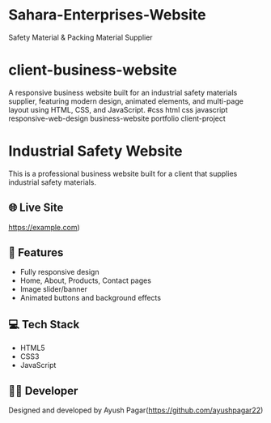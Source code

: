 # Sahara-Enterprises-Website
Safety Material &amp; Packing Material Supplier  
# client-business-website
A responsive business website built for an industrial safety materials supplier, featuring modern design, animated elements, and multi-page layout using HTML, CSS, and JavaScript.
#css  html  css  javascript  responsive-web-design  business-website  portfolio  client-project

# Industrial Safety Website

This is a professional business website built for a client that supplies industrial safety materials.

## 🌐 Live Site
https://example.com) <!-- Replace with actual link if hosted -->

## 📌 Features
- Fully responsive design
- Home, About, Products, Contact pages
- Image slider/banner
- Animated buttons and background effects

## 💻 Tech Stack
- HTML5
- CSS3
- JavaScript

## 👨‍💻 Developer
Designed and developed by Ayush Pagar(https://github.com/ayushpagar22)
